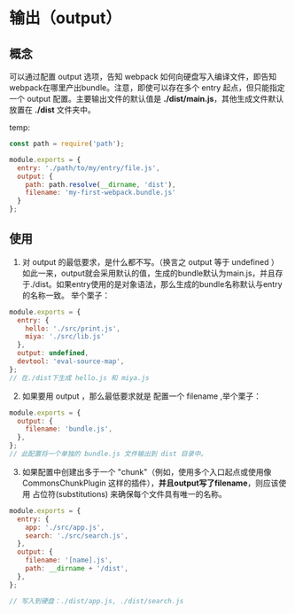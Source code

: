 # 输出（output）

## 概念
可以通过配置 output 选项，告知 webpack 如何向硬盘写入编译文件，即告知webpack在哪里产出bundle。注意，即使可以存在多个 entry 起点，但只能指定一个 output 配置。主要输出文件的默认值是 __./dist/main.js__，其他生成文件默认放置在 __./dist__ 文件夹中。

temp:
```javascript
const path = require('path');

module.exports = {
  entry: './path/to/my/entry/file.js',
  output: {
    path: path.resolve(__dirname, 'dist'),
    filename: 'my-first-webpack.bundle.js'
  }
};
```

## 使用
1. 对 output 的最低要求，是什么都不写。（换言之 output 等于 undefined ）
如此一来，output就会采用默认的值，生成的bundle默认为main.js，并且存于./dist。如果entry使用的是对象语法，那么生成的bundle名称默认与entry的名称一致。
举个栗子：
```javascript
module.exports = {
  entry: {
    hello: './src/print.js',
    miya: './src/lib.js'
  },
  output: undefined,
  devtool: 'eval-source-map',
};
// 在./dist下生成 hello.js 和 miya.js
```

2. 如果要用 output ，那么最低要求就是 配置一个 filename ,举个栗子：
```javascript
module.exports = {
  output: {
    filename: 'bundle.js',
  },
};
// 此配置将一个单独的 bundle.js 文件输出到 dist 目录中。
```

3. 如果配置中创建出多于一个 "chunk"（例如，使用多个入口起点或使用像 CommonsChunkPlugin 这样的插件），**并且output写了filename**，则应该使用 占位符(substitutions) 来确保每个文件具有唯一的名称。
```javascript
module.exports = {
  entry: {
    app: './src/app.js',
    search: './src/search.js',
  },
  output: {
    filename: '[name].js',
    path: __dirname + '/dist',
  },
};

// 写入到硬盘：./dist/app.js, ./dist/search.js

```
